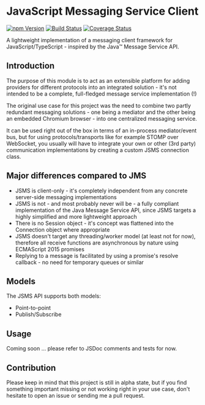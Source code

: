 # JavaScript Messaging Service Client

<a href="https://www.npmjs.com/package/jsms-client"><img alt="npm Version" src="https://img.shields.io/npm/v/jsms-client.svg"></a>
<a href="https://travis-ci.org/rfruesmer/jsms-client"><img alt="Build Status" src="https://travis-ci.org/rfruesmer/jsms-client.svg?branch=master"></a>
<a href="https://codecov.io/gh/rfruesmer/jsms-client"><img alt="Coverage Status" src="https://codecov.io/gh/rfruesmer/jsms-client/master.svg"></a>

A lightweight implementation of a messaging client framework for JavaScript/TypeScript - inspired by the Java™ Message Service API.

## Introduction

The purpose of this module is to act as an extensible platform for adding providers for different protocols into an integrated solution - it's not intended to be a complete, full-fledged message service implementation (!)

The original use case for this project was the need to combine two partly redundant messaging solutions - one being a mediator and the other being an embedded Chromium browser - into one centralized messaging service.

It can be used right out of the box in terms of an in-process mediator/event bus, but for using protocols/transports like for example STOMP over WebSocket, you usually will have to integrate your own or other (3rd party) communication implementations by creating a custom JSMS connection class.

## Major differences compared to JMS

- JSMS is client-only - it's completely independent from any concrete server-side messaging implementations
- JSMS is not - and most probably never will be - a fully compliant implementation of the Java Message Service API, since JSMS targets a highly simplified and more lightweight approach
- There is no Session object - it's concept was flattened into the Connection object where appropriate
- JSMS doesn't target any threading/worker model (at least not for now), therefore all receive functions are asynchronous by nature using ECMAScript 2015 promises
- Replying to a message is facilitated by using a promise's resolve callback - no need for temporary queues or similar

## Models

The JSMS API supports both models:

- Point-to-point
- Publish/Subscribe

## Usage

Coming soon ... please refer to JSDoc comments and tests for now.

## Contribution

Please keep in mind that this project is still in alpha state, but if you find something important missing or not working right in your use case, don't hesitate to open an issue or sending me a pull request.

